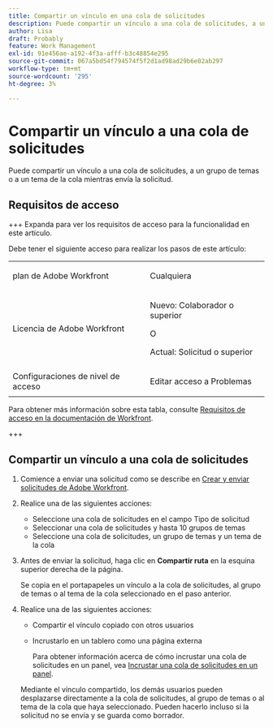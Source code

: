 ```yaml
---
title: Compartir un vínculo en una cola de solicitudes
description: Puede compartir un vínculo a una cola de solicitudes, a un grupo de temas o a un tema de la cola mientras envía la solicitud.
author: Lisa
draft: Probably
feature: Work Management
exl-id: 91e456ae-a192-4f3a-afff-b3c48854e295
source-git-commit: 067a5bd54f794574f5f2d1ad98ad29b6e02ab297
workflow-type: tm+mt
source-wordcount: '295'
ht-degree: 3%

---
```


# Compartir un vínculo a una cola de solicitudes

<!--
<p data-mc-conditions="QuicksilverOrClassic.Draft mode">(NOTE: article conditioned for QS only - hard code when linking it from classic, if needed)</p>
-->

Puede compartir un vínculo a una cola de solicitudes, a un grupo de temas o a un tema de la cola mientras envía la solicitud.

## Requisitos de acceso

+++ Expanda para ver los requisitos de acceso para la funcionalidad en este artículo.

Debe tener el siguiente acceso para realizar los pasos de este artículo:

<table style="table-layout:auto"> 
 <col> 
 <col> 
 <tbody> 
  <tr> 
   <td role="rowheader">plan de Adobe Workfront</td> 
   <td> <p>Cualquiera </p> </td> 
  </tr> 
  <tr> 
   <td role="rowheader">Licencia de Adobe Workfront</td> 
   <td> <p>Nuevo: Colaborador o superior</p>
   O
   <p>Actual: Solicitud o superior</p>
    </td> 
  </tr> 
  <tr> 
   <td role="rowheader">Configuraciones de nivel de acceso</td> 
   <td> <p>Editar acceso a Problemas</p>  </td> 
  </tr> 
 </tbody> 
</table>

Para obtener más información sobre esta tabla, consulte [Requisitos de acceso en la documentación de Workfront](/help/quicksilver/administration-and-setup/add-users/access-levels-and-object-permissions/access-level-requirements-in-documentation.md).

+++

## Compartir un vínculo a una cola de solicitudes

1. Comience a enviar una solicitud como se describe en [Crear y enviar solicitudes de Adobe Workfront](../../../manage-work/requests/create-requests/create-submit-requests.md).
1. Realice una de las siguientes acciones:

   * Seleccione una cola de solicitudes en el campo Tipo de solicitud
   * Seleccionar una cola de solicitudes y hasta 10 grupos de temas
   * Seleccione una cola de solicitudes, un grupo de temas y un tema de la cola

1. Antes de enviar la solicitud, haga clic en **Compartir ruta** en la esquina superior derecha de la página.

   Se copia en el portapapeles un vínculo a la cola de solicitudes, al grupo de temas o al tema de la cola seleccionado en el paso anterior.

   <!--
   <p data-mc-conditions="QuicksilverOrClassic.Draft mode">(NOTE: does this step stay accurate?) </p>
   -->

1. Realice una de las siguientes acciones:

   * Compartir el vínculo copiado con otros usuarios
   * Incrustarlo en un tablero como una página externa

     Para obtener información acerca de cómo incrustar una cola de solicitudes en un panel, vea [Incrustar una cola de solicitudes en un panel](../../../reports-and-dashboards/dashboards/creating-and-managing-dashboards/embed-request-queue-dashboard.md).

   Mediante el vínculo compartido, los demás usuarios pueden desplazarse directamente a la cola de solicitudes, al grupo de temas o al tema de la cola que haya seleccionado. Pueden hacerlo incluso si la solicitud no se envía y se guarda como borrador.
